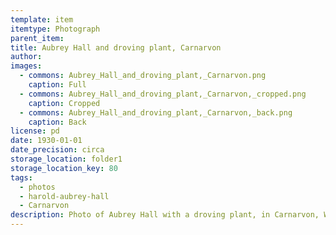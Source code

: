 ```yaml
---
template: item
itemtype: Photograph
parent_item: 
title: Aubrey Hall and droving plant, Carnarvon
author: 
images:
  - commons: Aubrey_Hall_and_droving_plant,_Carnarvon.png
    caption: Full
  - commons: Aubrey_Hall_and_droving_plant,_Carnarvon,_cropped.png
    caption: Cropped
  - commons: Aubrey_Hall_and_droving_plant,_Carnarvon,_back.png
    caption: Back
license: pd
date: 1930-01-01
date_precision: circa
storage_location: folder1
storage_location_key: 80
tags:
  - photos
  - harold-aubrey-hall
  - Carnarvon
description: Photo of Aubrey Hall with a droving plant, in Carnarvon, Western Australia.
---
```

